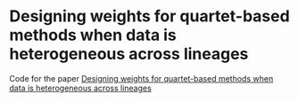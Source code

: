# Designing weights for quartet-based methods when data is heterogeneous across lineages

Code for the paper [Designing weights for quartet-based methods when data is heterogeneous across lineages](https://arxiv.org/abs/2202.13365)
